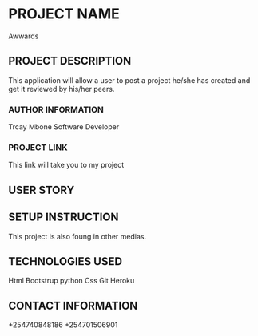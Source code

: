 
# PROJECT NAME
Awwards
## PROJECT  DESCRIPTION
This application will allow a user to post a project he/she has created and get it reviewed by his/her peers.
### AUTHOR INFORMATION
Trcay Mbone
Software Developer
### PROJECT LINK
This link will take you to my project
## USER STORY

## SETUP INSTRUCTION
This project is also foung in other medias.
## TECHNOLOGIES USED
Html
Bootstrup
python
Css
Git
Heroku
## CONTACT INFORMATION
+254740848186
+254701506901

